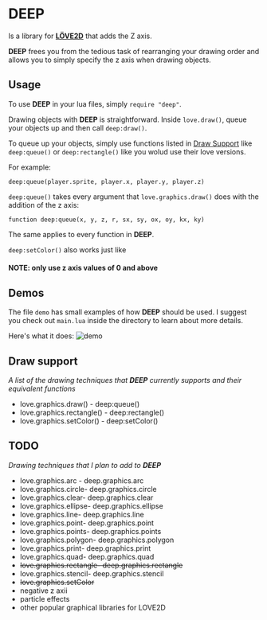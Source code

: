 # DEEP
Is a library for [**LÖVE2D**](https://love2d.org) that adds the Z axis.

**DEEP** frees you from the tedious task of rearranging your drawing order and allows you
to simply specify the z axis when drawing objects.


## Usage
To use **DEEP** in your lua files, simply `require "deep"`.

Drawing objects with **DEEP** is straightforward. Inside `love.draw()`, queue your objects up and 
then call `deep:draw()`.

To queue up your objects, simply use functions listed in [Draw Support](#Draw) like `deep:queue()` 
or `deep:rectangle()` like you wolud use their love versions.

For example:

`
deep:queue(player.sprite, player.x, player.y, player.z)
`


`deep:queue()` takes every argument that `love.graphics.draw()` does with the addition of the z axis:

`
function deep:queue(x, y, z, r, sx, sy, ox, oy, kx, ky)
`

The same applies to every function in **DEEP**.

`deep:setColor()` also works just like 

#### NOTE: only use z axis values of 0 and above

## Demos
The file `demo` has small examples of how **DEEP** should be used. I suggest you check out 
`main.lua` inside the directory to learn about more details.

Here's what it does:
![demo](https://i.imgur.com/IhQOFcZ.gif)


## Draw support
*A list of the drawing techniques that **DEEP** currently supports and their equivalent functions*

* love.graphics.draw() - deep:queue()
* love.graphics.rectangle() - deep:rectangle()
* love.graphics.setColor() - deep:setColor()


## TODO
*Drawing techniques that I plan to add to **DEEP*** 
* love.graphics.arc - deep.graphics.arc
* love.graphics.circle- deep.graphics.circle
* love.graphics.clear- deep.graphics.clear
* love.graphics.ellipse- deep.graphics.ellipse
* love.graphics.line- deep.graphics.line
* love.graphics.point- deep.graphics.point
* love.graphics.points- deep.graphics.points
* love.graphics.polygon- deep.graphics.polygon
* love.graphics.print- deep.graphics.print
* love.graphics.quad- deep.graphics.quad
* ~~love.graphics.rectangle- deep.graphics.rectangle~~
* love.graphics.stencil- deep.graphics.stencil
* ~~love.graphics.setColor~~
* negative z axii
* particle effects
* other popular graphical libraries for LOVE2D
